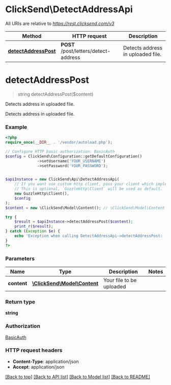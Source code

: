 # ClickSend\DetectAddressApi

All URIs are relative to *https://rest.clicksend.com/v3*

Method | HTTP request | Description
------------- | ------------- | -------------
[**detectAddressPost**](DetectAddressApi.md#detectAddressPost) | **POST** /post/letters/detect-address | Detects address in uploaded file.


# **detectAddressPost**
> string detectAddressPost($content)

Detects address in uploaded file.

Detects address in uploaded file.

### Example
```php
<?php
require_once(__DIR__ . '/vendor/autoload.php');

// Configure HTTP basic authorization: BasicAuth
$config = ClickSend\Configuration::getDefaultConfiguration()
              ->setUsername('YOUR_USERNAME')
              ->setPassword('YOUR_PASSWORD');


$apiInstance = new ClickSend\Api\DetectAddressApi(
    // If you want use custom http client, pass your client which implements `GuzzleHttp\ClientInterface`.
    // This is optional, `GuzzleHttp\Client` will be used as default.
    new GuzzleHttp\Client(),
    $config
);
$content = new \ClickSend\Model\Content(); // \ClickSend\Model\Content | Your file to be uploaded

try {
    $result = $apiInstance->detectAddressPost($content);
    print_r($result);
} catch (Exception $e) {
    echo 'Exception when calling DetectAddressApi->detectAddressPost: ', $e->getMessage(), PHP_EOL;
}
?>
```

### Parameters

Name | Type | Description  | Notes
------------- | ------------- | ------------- | -------------
 **content** | [**\ClickSend\Model\Content**](../Model/Content.md)| Your file to be uploaded |

### Return type

**string**

### Authorization

[BasicAuth](../../README.md#BasicAuth)

### HTTP request headers

 - **Content-Type**: application/json
 - **Accept**: application/json

[[Back to top]](#) [[Back to API list]](../../README.md#documentation-for-api-endpoints) [[Back to Model list]](../../README.md#documentation-for-models) [[Back to README]](../../README.md)

